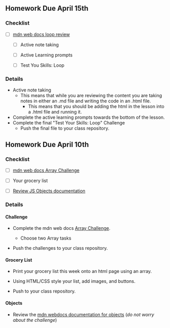 ## Homework Due April 15th

### Checklist

- [ ] [mdn web docs loop review](https://developer.mozilla.org/en-US/docs/Learn_web_development/Core/Scripting/Loops)

  - [ ] Active note taking

  - [ ] Active Learning prompts

  - [ ] Test You Skills: Loop

### Details

- Active note taking
  - This means that while you are reviewing the content you are taking notes in either an .md file and writing the code in an .html file.
    - This means that you should be adding the html in the lesson into a .html file and running it.
- Complete the active learning prompts towards the bottom of the lesson.
- Complete the final "Test Your Skills: Loop" Challenge
  - Push the final file to your class repository.

## Homework Due April 10th

### Checklist

- [ ] [mdn web docs Array Challenge](https://developer.mozilla.org/en-US/docs/Learn_web_development/Core/Scripting/Test_your_skills:_Arrays#arrays_1)

- [ ] Your grocery list

- [ ] [Review JS Objects documentation](https://developer.mozilla.org/en-US/docs/Learn_web_development/Core/Scripting/Object_basics)

### Details

#### Challenge

- Complete the mdn web docs [Array Challenge](https://developer.mozilla.org/en-US/docs/Learn_web_development/Core/Scripting/Test_your_skills:_Arrays#arrays_1).

  - Choose two Array tasks

- Push the challenges to your class repository.

#### Grocery List

- Print your grocery list this week onto an html page using an array.

- Using HTML/CSS style your list, add images, and buttons.

- Push to your class repository.

#### Objects

- Review the [mdn webdocs documentation for objects](https://developer.mozilla.org/en-US/docs/Learn_web_development/Core/Scripting/Object_basics) (_do not worry about the challenge_)
